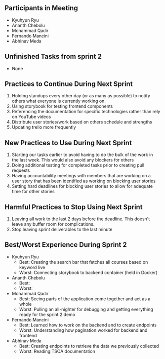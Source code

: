 ## Participants in Meeting

-   Kyuhyun Ryu
-   Ananth Chebolu
-   Mohammad Qadir
-   Fernando Mancini
-   Abhinav Meda

## Unfinished Tasks from sprint 2

-   None

## Practices to Continue During Next Sprint

1. Holding standups every other day (or as many as possible) to notify others what everyone is currently working on.
2. Using storybook for testing frontend components
3. Referencing the documentation for specific technologies rather than rely on YouTube videos
4. Distribute user stories/work based on others schedule and strengths
5. Updating trello more frequently

## New Practices to Use During Next Sprint

1. Starting our tasks earlier to avoid having to do the bulk of the work in the last week. This would also avoid any blockers for others
2. Doing additional testing for completed tasks prior to creating pull requests
3. Having accountability meetings with members that are working on a user story that has been identified as working on blocking user stories
4. Setting hard deadlines for blocking user stories to allow for adequate time for other stories

## Harmful Practices to Stop Using Next Sprint

1. Leaving all work to the last 2 days before the deadline. This doesn't leave any buffer room for complications.
2. Stop leaving sprint deliverables to the last minute

## Best/Worst Experience During Sprint 2

-   Kyuhyun Ryu
    -   Best: Creating the search bar that fetches all courses based on keyword live 
    -   Worst: Connecting storybook to backend container (held in Docker)
-   Ananth Chebolu
    -   Best: 
    -   Worst: 
-   Mohammad Qadir
    -   Best: Seeing parts of the application come together and act as a whole
    -   Worst: Pulling an all-nighter for debugging and getting everything ready for the sprint 2 demo
-   Fernando Mancini
    -   Best: Learned how to work on the backend and to create endpoints
    -   Worst: Understanding how pagination worked for backend and frontend
-   Abhinav Meda
    -   Best: Creating endpoints to retrieve the data we previously collected
    -   Worst: Reading TSOA documentation
